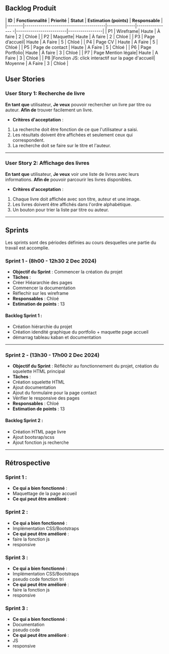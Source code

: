 ## **Backlog Produit**
| **ID** | **Fonctionnalité** | **Priorité** | **Statut**
| **Estimation (points)** | **Responsable** |
|--------|----------------------------------------|--------------|----------------
-|-------------------------|-----------------|
| P1 | Wireframe| Haute | À faire
| 2 | Chloé |
| P2 | Maquette| Haute | À faire
| 2 | Chloé |
| P3 | Page d’accueil| Haute | A Faire
| 5 | Chloé |
| P4 | Page CV | Haute | A Faire
| 5 | Chloé |
| P5 | Page de contact | Haute | A Faire
| 5 | Chloé |
| P6 | Page Portfolio| Haute | À faire
| 3 | Chloé |
| P7 | Page Mention légale| Haute | A Faire
| 3 | Chloé |
| P8 |Fonction JS: click interactif sur la page d'accueil| Moyenne | A Faire
| 3 | Chloé |

## **User Stories**
### **User Story 1: Recherche de livre**
**En tant que** utilisateur,
**Je veux** pouvoir rechercher un livre par titre ou auteur.
**Afin de** trouver facilement un livre.
- **Critères d'acceptation** :
 1. La recherche doit être fonction de ce que l'utilisateur a saisi.
 2. Les résultats doivent être affichées et seulement ceux qui correspondent.
 3. La recherche doit se faire sur le titre et l'auteur.

---
### **User Story 2: Affichage des livres**
**En tant que** utilisateur,
**Je veux** voir une liste de livres avec leurs informations.
**Afin de** pouvoir parcourir les livres disponibles.
- **Critères d'acceptation** :
 1. Chaque livre doit affichée avec son titre, auteur et une image.
 2. Les livres doivent être affichés dans l'ordre alphabétique.
 3. Un bouton pour trier la liste par titre ou auteur.
---
## **Sprints**
Les sprints sont des périodes définies au cours desquelles une partie du travail
est accomplie.
### **Sprint 1 - (8h00 - 12h30 2 Dec 2024)**
- **Objectif du Sprint** : Commencer la création du projet
- **Tâches** :
 - Créer Hiéararchie des pages
 - Commencer la documentation
 - Réflechir sur les wireframe
- **Responsables** : Chloé
- **Estimation de points** : 13
#### **Backlog Sprint 1** :
- Création hiérarchie du projet
- Création idendité graphique du portfolio + maquette page accueil
- démarrag tableau kaban et documentation
---
### **Sprint 2 - (13h30 - 17h00 2 Dec 2024)**
- **Objectif du Sprint** : Réfléchir au fonctionnement du projet, création du squelette HTML principal
- **Tâches** :
 - Création squelette HTML
 - Ajout documentation
 - Ajout du formulaire pour la page contact
 - Vérifier le responsive des pages
- **Responsables** : Chloé
- **Estimation de points** : 13
#### **Backlog Sprint 2** :
- Création HTML page livre
- Ajout bootsrap/scss
- Ajout fonction js recherche
---
## **Rétrospective**
### Sprint 1 :
- **Ce qui a bien fonctionné** :
 - Maquettage de la page accueil
- **Ce qui peut être amélioré** :

### Sprint 2 :
- **Ce qui a bien fonctionné** :
 - Implémentation CSS/Bootstraps
- **Ce qui peut être amélioré** :
 - faire la fonction js
 - responsive

 ### Sprint 3 :
- **Ce qui a bien fonctionné** :
 - Implémentation CSS/Bootstraps
 - pseudo code fonction tri
- **Ce qui peut être amélioré** :
 - faire la fonction js
 - responsive

  ### Sprint 3 :
- **Ce qui a bien fonctionné** :
 - Documentation
 - pseudo code
- **Ce qui peut être amélioré** :
 - JS
 - responsive